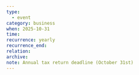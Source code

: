 ```yaml
---
type:
  - event
category: business
when: 2025-10-31
time:
recurrence: yearly
recurrence_end:
relation:
archive:
note: Annual tax return deadline (October 31st)
---
```

